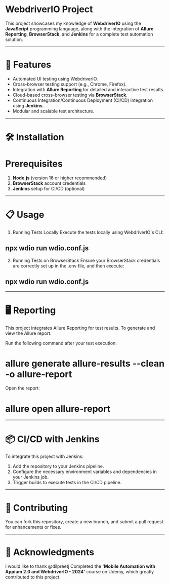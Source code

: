# WebdriverIO Project

This project showcases my knowledge of **WebdriverIO** using the **JavaScript** programming language, 
along with the integration of **Allure Reporting**, **BrowserStack**, and **Jenkins** for a complete test automation solution.

---

# 🚀 Features

- Automated UI testing using WebdriverIO.
- Cross-browser testing support (e.g., Chrome, Firefox).
- Integration with **Allure Reporting** for detailed and interactive test results.
- Cloud-based cross-browser testing via **BrowserStack**.
- Continuous Integration/Continuous Deployment (CI/CD) integration using **Jenkins**.
- Modular and scalable test architecture.

---

# 🛠️ Installation

# Prerequisites

1. **Node.js** (version 16 or higher recommended)
2. **BrowserStack** account credentials
3. **Jenkins** setup for CI/CD (optional)

---

# 📋 Usage

1. Running Tests Locally
Execute the tests locally using WebdriverIO's CLI:
 ## npx wdio run wdio.conf.js
 
2. Running Tests on BrowserStack
Ensure your BrowserStack credentials are correctly set up in the .env file, and then execute:

 ## npx wdio run wdio.conf.js

---

# 🖥️ Reporting

This project integrates Allure Reporting for test results. To generate and view the Allure report:

Run the following command after your test execution:
  # allure generate allure-results --clean -o allure-report
Open the report:
  # allure open allure-report

---

# 📦 CI/CD with Jenkins

To integrate this project with Jenkins:

1. Add the repository to your Jenkins pipeline.
2. Configure the necessary environment variables and dependencies in your Jenkins job.
3. Trigger builds to execute tests in the CI/CD pipeline.

---

# 🤝 Contributing

You can fork this repository, create a new branch, and submit a pull request for enhancements or fixes.

---

# 🙌 Acknowledgments

I would like to thank @dilpreetj
Completed the **'Mobile Automation with Appium 2.0 and WebdriverIO - 2024'** course on Udemy, which greatly contributed to this project.
 

